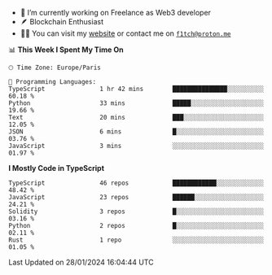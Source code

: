 - 🔭 I’m currently working on Freelance as Web3 developer
- 🪶 Blockchain Enthusiast
- 👨‍💻 You can visit my [website](https://f1tch.xyz) or contact me on [`f1tch@proton.me`](mailto:f1tch@proton.me)

<!--START_SECTION:waka-->
📊 **This Week I Spent My Time On** 

```text
🕑︎ Time Zone: Europe/Paris

💬 Programming Languages: 
TypeScript               1 hr 42 mins        ███████████████░░░░░░░░░░   60.18 % 
Python                   33 mins             █████░░░░░░░░░░░░░░░░░░░░   19.66 % 
Text                     20 mins             ███░░░░░░░░░░░░░░░░░░░░░░   12.05 % 
JSON                     6 mins              █░░░░░░░░░░░░░░░░░░░░░░░░   03.76 % 
JavaScript               3 mins              ░░░░░░░░░░░░░░░░░░░░░░░░░   01.97 % 
```

**I Mostly Code in TypeScript** 

```text
TypeScript               46 repos            ████████████░░░░░░░░░░░░░   48.42 % 
JavaScript               23 repos            ██████░░░░░░░░░░░░░░░░░░░   24.21 % 
Solidity                 3 repos             █░░░░░░░░░░░░░░░░░░░░░░░░   03.16 % 
Python                   2 repos             █░░░░░░░░░░░░░░░░░░░░░░░░   02.11 % 
Rust                     1 repo              ░░░░░░░░░░░░░░░░░░░░░░░░░   01.05 % 
```




 Last Updated on 28/01/2024 16:04:44 UTC
<!--END_SECTION:waka-->
